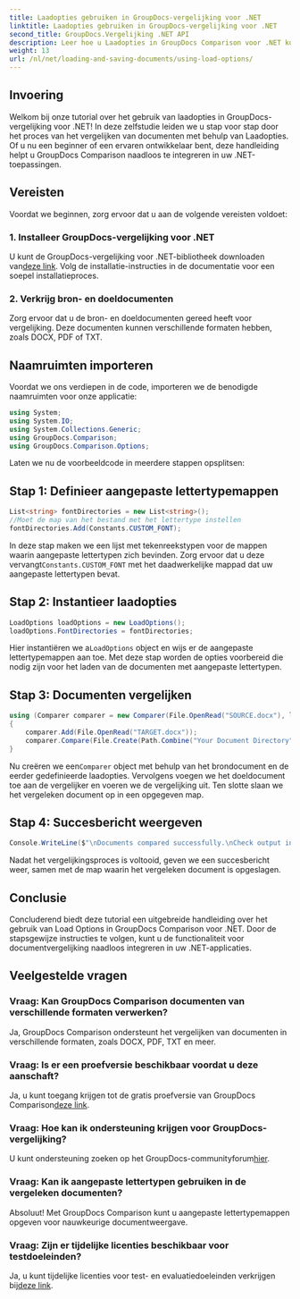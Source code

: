 ```yaml
---
title: Laadopties gebruiken in GroupDocs-vergelijking voor .NET
linktitle: Laadopties gebruiken in GroupDocs-vergelijking voor .NET
second_title: GroupDocs.Vergelijking .NET API
description: Leer hoe u Laadopties in GroupDocs Comparison voor .NET kunt gebruiken om documenten met aangepaste lettertypen naadloos te vergelijken.
weight: 13
url: /nl/net/loading-and-saving-documents/using-load-options/
---
```

## Invoering
Welkom bij onze tutorial over het gebruik van laadopties in GroupDocs-vergelijking voor .NET! In deze zelfstudie leiden we u stap voor stap door het proces van het vergelijken van documenten met behulp van Laadopties. Of u nu een beginner of een ervaren ontwikkelaar bent, deze handleiding helpt u GroupDocs Comparison naadloos te integreren in uw .NET-toepassingen.
## Vereisten
Voordat we beginnen, zorg ervoor dat u aan de volgende vereisten voldoet:
### 1. Installeer GroupDocs-vergelijking voor .NET
 U kunt de GroupDocs-vergelijking voor .NET-bibliotheek downloaden van[deze link](https://releases.groupdocs.com/comparison/net/). Volg de installatie-instructies in de documentatie voor een soepel installatieproces.
### 2. Verkrijg bron- en doeldocumenten
Zorg ervoor dat u de bron- en doeldocumenten gereed heeft voor vergelijking. Deze documenten kunnen verschillende formaten hebben, zoals DOCX, PDF of TXT.
## Naamruimten importeren
Voordat we ons verdiepen in de code, importeren we de benodigde naamruimten voor onze applicatie:
```csharp
using System;
using System.IO;
using System.Collections.Generic;
using GroupDocs.Comparison;
using GroupDocs.Comparison.Options;
```
Laten we nu de voorbeeldcode in meerdere stappen opsplitsen:
## Stap 1: Definieer aangepaste lettertypemappen
```csharp
List<string> fontDirectories = new List<string>();
//Moet de map van het bestand met het lettertype instellen
fontDirectories.Add(Constants.CUSTOM_FONT);
```
 In deze stap maken we een lijst met tekenreekstypen voor de mappen waarin aangepaste lettertypen zich bevinden. Zorg ervoor dat u deze vervangt`Constants.CUSTOM_FONT` met het daadwerkelijke mappad dat uw aangepaste lettertypen bevat.
## Stap 2: Instantieer laadopties
```csharp
LoadOptions loadOptions = new LoadOptions();
loadOptions.FontDirectories = fontDirectories;
```
 Hier instantiëren we a`LoadOptions` object en wijs er de aangepaste lettertypemappen aan toe. Met deze stap worden de opties voorbereid die nodig zijn voor het laden van de documenten met aangepaste lettertypen.
## Stap 3: Documenten vergelijken
```csharp
using (Comparer comparer = new Comparer(File.OpenRead("SOURCE.docx"), loadOptions))
{
    comparer.Add(File.OpenRead("TARGET.docx"));
    comparer.Compare(File.Create(Path.Combine("Your Document Directory", "RESULT.docx")));
}
```
 Nu creëren we een`Comparer` object met behulp van het brondocument en de eerder gedefinieerde laadopties. Vervolgens voegen we het doeldocument toe aan de vergelijker en voeren we de vergelijking uit. Ten slotte slaan we het vergeleken document op in een opgegeven map.
## Stap 4: Succesbericht weergeven
```csharp
Console.WriteLine($"\nDocuments compared successfully.\nCheck output in {Directory.GetCurrentDirectory()}.");
```
Nadat het vergelijkingsproces is voltooid, geven we een succesbericht weer, samen met de map waarin het vergeleken document is opgeslagen.
## Conclusie
Concluderend biedt deze tutorial een uitgebreide handleiding over het gebruik van Load Options in GroupDocs Comparison voor .NET. Door de stapsgewijze instructies te volgen, kunt u de functionaliteit voor documentvergelijking naadloos integreren in uw .NET-applicaties.
## Veelgestelde vragen
### Vraag: Kan GroupDocs Comparison documenten van verschillende formaten verwerken?
Ja, GroupDocs Comparison ondersteunt het vergelijken van documenten in verschillende formaten, zoals DOCX, PDF, TXT en meer.
### Vraag: Is er een proefversie beschikbaar voordat u deze aanschaft?
 Ja, u kunt toegang krijgen tot de gratis proefversie van GroupDocs Comparison[deze link](https://releases.groupdocs.com/).
### Vraag: Hoe kan ik ondersteuning krijgen voor GroupDocs-vergelijking?
 U kunt ondersteuning zoeken op het GroupDocs-communityforum[hier](https://forum.groupdocs.com/c/comparison/12).
### Vraag: Kan ik aangepaste lettertypen gebruiken in de vergeleken documenten?
Absoluut! Met GroupDocs Comparison kunt u aangepaste lettertypemappen opgeven voor nauwkeurige documentweergave.
### Vraag: Zijn er tijdelijke licenties beschikbaar voor testdoeleinden?
Ja, u kunt tijdelijke licenties voor test- en evaluatiedoeleinden verkrijgen bij[deze link](https://purchase.groupdocs.com/temporary-license/).